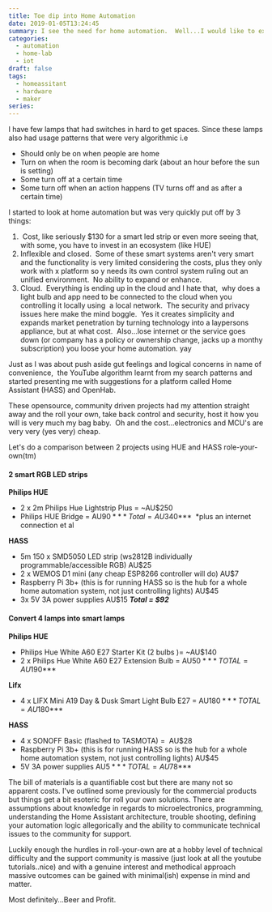 ```yaml
---
title: Toe dip into Home Automation
date: 2019-01-05T13:24:45
summary: I see the need for home automation.  Well...I would like to explore this technology and make it work for me.  There are so many options and there are some very expensive options, not just cost but in privacy and closed ecosystem risks.
categories:
  - automation
  - home-lab
  - iot
draft: false
tags:
  - homeassitant
  - hardware
  - maker
series:
---
```

I have few lamps that had switches in hard to get spaces. Since these lamps also had usage patterns that were very algorithmic i.e

* Should only be on when people are home
* Turn on when the room is becoming dark (about an hour before the sun is setting)
* Some turn off at a certain time
* Some turn off when an action happens (TV turns off and as after a certain time)


I started to look at home automation but was very quickly put off by 3 things:
1.  Cost, like seriously $130 for a smart led strip or even more seeing that, with some, you have to invest in an ecosystem (like HUE)
2. Inflexible and closed.  Some of these smart systems aren't very smart and the functionality is very limited considering the costs, plus they only work with x platform so y needs its own control system ruling out an unified environment.  No ability to expand or enhance.
3. Cloud.  Everything is ending up in the cloud and I hate that,  why does a light bulb and app need to be connected to the cloud when you controlling it locally using  a local network.  The security and privacy issues here make the mind boggle.  Yes it creates simplicity and expands market penetration by turning technology into a laypersons appliance, but at what cost.  Also...lose internet or the service goes down (or company has a policy or ownership change, jacks up a monthy subscription) you loose your home automation. yay


Just as I was about push aside gut feelings and logical concerns in name of convenience,  the YouTube algorithm learnt from my search patterns and started presenting me with suggestions for a platform called Home Assistant (HASS) and OpenHab.

These opensource, community driven projects had my attention straight away and the roll your own, take back control and security, host it how you will is very much my bag baby.  Oh and the cost...electronics and MCU's are very very (yes very) cheap.

Let's do a comparison between 2 projects using HUE and HASS role-your-own(tm)

#### 2 smart RGB LED strips

**Philips HUE**
* 2 x 2m Philips Hue Lightstrip Plus = ~AU$250
* Philips HUE Bridge = AU$90
***Total = AU$340***  *plus an internet connection et al

**HASS**
* 5m 150 x SMD5050 LED strip (ws2812B individually programmable/accessible RGB) AU$25
* 2 x WEMOS D1 mini (any cheap ESP8266 controller will do) AU$7
* Raspberry Pi 3b+ (this is for running HASS so is the hub for a whole home automation system, not just controlling lights) AU$45
* 3x 5V 3A power supplies AU$15
***Total = $92***

#### Convert 4 lamps into smart lamps

**Philips HUE**
* Philips Hue White A60 E27 Starter Kit (2 bulbs )= ~AU$140
* 2 x Philips Hue White A60 E27 Extension Bulb = AU$50
***TOTAL = AU$190***

**Lifx**
* 4 x LIFX Mini A19 Day & Dusk Smart Light Bulb E27 = AU$180
***TOTAL = AU$180***

**HASS**
* 4 x SONOFF Basic (flashed to TASMOTA) =  AU$28
* Raspberry Pi 3b+ (this is for running HASS so is the hub for a whole home automation system, not just controlling lights) AU$45
* 5V 3A power supplies AU$5
***TOTAL = AU$78***

The bill of materials is a quantifiable cost but there are many not so apparent costs. I've outlined some previously for the commercial products but things get a bit esoteric for roll your own solutions. There are assumptions about knowledge in regards to microelectronics, programming, understanding the Home Assistant architecture, trouble shooting, defining your automation logic allegorically and the ability to communicate technical issues to the community for support.

Luckily enough the hurdles in roll-your-own are at a hobby level of technical difficulty and the support community is massive (just look at all the youtube tutorials..nice) and with a genuine interest and methodical approach massive outcomes can be gained with minimal(ish) expense in mind and matter.

Most definitely...Beer and Profit.